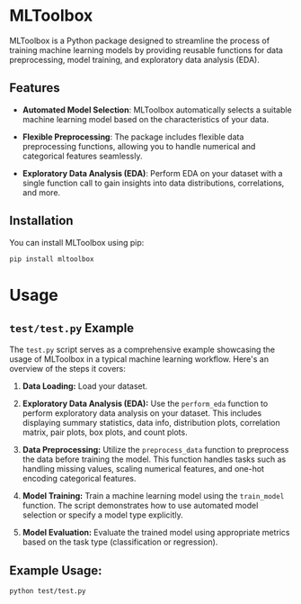 # MLToolbox

MLToolbox is a Python package designed to streamline the process of training machine learning models by providing reusable functions for data preprocessing, model training, and exploratory data analysis (EDA).

## Features

- **Automated Model Selection**: MLToolbox automatically selects a suitable machine learning model based on the characteristics of your data.

- **Flexible Preprocessing**: The package includes flexible data preprocessing functions, allowing you to handle numerical and categorical features seamlessly.

- **Exploratory Data Analysis (EDA)**: Perform EDA on your dataset with a single function call to gain insights into data distributions, correlations, and more.

## Installation

You can install MLToolbox using pip:

```bash
pip install mltoolbox
```


# Usage

## `test/test.py` Example

The `test.py` script serves as a comprehensive example showcasing the usage of MLToolbox in a typical machine learning workflow. Here's an overview of the steps it covers:

1. **Data Loading:** Load your dataset.

2. **Exploratory Data Analysis (EDA):** Use the `perform_eda` function to perform exploratory data analysis on your dataset. This includes displaying summary statistics, data info, distribution plots, correlation matrix, pair plots, box plots, and count plots.

3. **Data Preprocessing:** Utilize the `preprocess_data` function to preprocess the data before training the model. This function handles tasks such as handling missing values, scaling numerical features, and one-hot encoding categorical features.

4. **Model Training:** Train a machine learning model using the `train_model` function. The script demonstrates how to use automated model selection or specify a model type explicitly.

5. **Model Evaluation:** Evaluate the trained model using appropriate metrics based on the task type (classification or regression).

## Example Usage:

```bash
python test/test.py
```
